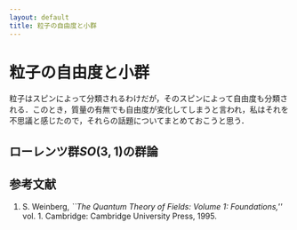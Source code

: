 ```yaml
---
layout: default
title: 粒子の自由度と小群
---
```


# 粒子の自由度と小群

粒子はスピンによって分類されるわけだが，そのスピンによって自由度も分類される．このとき，質量の有無でも自由度が変化してしまうと言われ，私はそれを不思議と感じたので，それらの話題についてまとめておこうと思う．

## ローレンツ群$SO(3,1)$の群論

















## 参考文献

1. S. Weinberg, *``The Quantum Theory of Fields: Volume 1: Foundations,''* vol. 1. Cambridge: Cambridge University Press, 1995.
